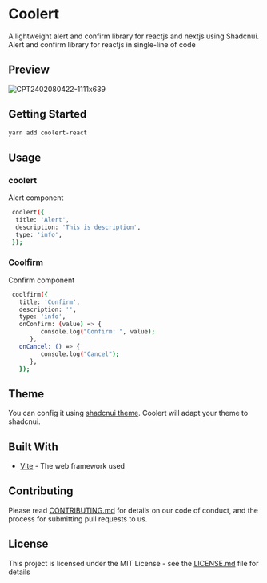 # Coolert

A lightweight alert and confirm library for reactjs and nextjs using Shadcnui. Alert and confirm library for reactjs in single-line of code

## Preview
![CPT2402080422-1111x639](https://github.com/ppenter/coolert/assets/55227490/1ea0f429-6233-4811-a3ee-6473a9f95595)


## Getting Started

```bash
yarn add coolert-react
```

## Usage

### coolert

Alert component

```bash
 coolert({
  title: 'Alert',
  description: 'This is description',
  type: 'info',
 });
```

### Coolfirm

Confirm component

```bash
 coolfirm({
   title: 'Confirm',
   description: '',
   type: 'info',
   onConfirm: (value) => {
         console.log("Confirm: ", value);
      },
   onCancel: () => {
         console.log("Cancel");
      },
   });
```

## Theme

You can config it using [shadcnui theme](https://ui.shadcn.com/themes). Coolert will adapt your theme to shadcnui.

## Built With

- [Vite](https://vitejs.dev/) - The web framework used

## Contributing

Please read [CONTRIBUTING.md](https://gist.github.com/PurpleBooth/b24679402957c63ec426) for details on our code of conduct, and the process for submitting pull requests to us.

## License

This project is licensed under the MIT License - see the [LICENSE.md](LICENSE.md) file for details
